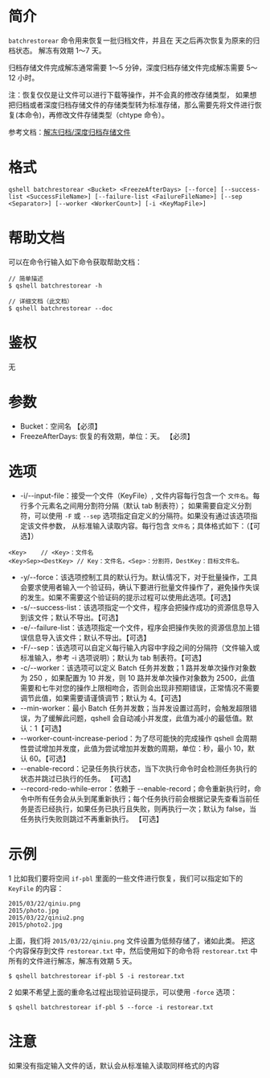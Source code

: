 # 简介
`batchrestorear` 命令用来恢复一批归档文件，并且在 <FreezeAfterDays> 天之后再次恢复为原来的归档状态。<FreezeAfterDays> 解冻有效期 1～7 天。

归档存储文件完成解冻通常需要 1～5 分钟，深度归档存储文件完成解冻需要 5～12 小时。

注：恢复仅仅是让文件可以进行下载等操作，并不会真的修改存储类型， 如果想把归档或者深度归档存储文件的存储类型转为标准存储，那么需要先将文件进行恢复(本命令)，再修改文件存储类型（chtype 命令）。

参考文档：[解冻归档/深度归档存储文件](https://developer.qiniu.com/kodo/6380/restore-archive)

# 格式
```
qshell batchrestorear <Bucket> <FreezeAfterDays> [--force] [--success-list <SuccessFileName>] [--failure-list <FailureFileName>] [--sep <Separator>] [--worker <WorkerCount>] [-i <KeyMapFile>]
```

# 帮助文档
可以在命令行输入如下命令获取帮助文档：
```
// 简单描述
$ qshell batchrestorear -h 

// 详细文档（此文档）
$ qshell batchrestorear --doc
```

# 鉴权
无

# 参数
- Bucket：空间名 【必须】
- FreezeAfterDays: 恢复的有效期，单位：天。 【必须】

# 选项
- -i/--input-file：接受一个文件（KeyFile）, 文件内容每行包含一个 `文件名`。每行多个元素名之间用分割符分隔（默认 tab 制表符）； 如果需要自定义分割符，可以使用 `-F` 或 `--sep` 选项指定自定义的分隔符。如果没有通过该选项指定该文件参数， 从标准输入读取内容。每行包含 `文件名`；具体格式如下：（【可选】）
```
<Key>    // <Key>：文件名
<Key>Sep><DestKey> // Key：文件名，<Sep>：分割符，DestKey：目标文件名。
```
- -y/--force：该选项控制工具的默认行为。默认情况下，对于批量操作，工具会要求使用者输入一个验证码，确认下要进行批量文件操作了，避免操作失误的发生。如果不需要这个验证码的提示过程可以使用此选项。【可选】
- -s/--success-list：该选项指定一个文件，程序会把操作成功的资源信息导入到该文件；默认不导出。【可选】
- -e/--failure-list：该选项指定一个文件，程序会把操作失败的资源信息加上错误信息导入该文件；默认不导出。【可选】
- -F/--sep：该选项可以自定义每行输入内容中字段之间的分隔符（文件输入或标准输入，参考 -i 选项说明）；默认为 tab 制表符。【可选】
- -c/--worker：该选项可以定义 Batch 任务并发数；1 路并发单次操作对象数为 250 ，如果配置为 10 并发，则 10 路并发单次操作对象数为 2500，此值需要和七牛对您的操作上限相吻合，否则会出现非预期错误，正常情况不需要调节此值，如果需要请谨慎调节；默认为 4。【可选】
- --min-worker：最小 Batch 任务并发数；当并发设置过高时，会触发超限错误，为了缓解此问题，qshell 会自动减小并发度，此值为减小的最低值。默认：1【可选】
- --worker-count-increase-period：为了尽可能快的完成操作 qshell 会周期性尝试增加并发度，此值为尝试增加并发数的周期，单位：秒，最小 10，默认 60。【可选】
- --enable-record：记录任务执行状态，当下次执行命令时会检测任务执行的状态并跳过已执行的任务。 【可选】
- --record-redo-while-error：依赖于 --enable-record；命令重新执行时，命令中所有任务会从头到尾重新执行；每个任务执行前会根据记录先查看当前任务是否已经执行，如果任务已执行且失败，则再执行一次；默认为 false，当任务执行失败则跳过不再重新执行。 【可选】

# 示例
1 比如我们要将空间 `if-pbl` 里面的一些文件进行恢复，我们可以指定如下的 `KeyFile` 的内容：
```
2015/03/22/qiniu.png
2015/photo.jpg
2015/03/22/qiniu2.png
2015/photo2.jpg
```

上面，我们将 `2015/03/22/qiniu.png` 文件设置为低频存储了，诸如此类。
把这个内容保存到文件 `restorear.txt` 中，然后使用如下的命令将 `restorear.txt` 中所有的文件进行解冻，解冻有效期 5 天。
```
$ qshell batchrestorear if-pbl 5 -i restorear.txt
```

2 如果不希望上面的重命名过程出现验证码提示，可以使用 `-force` 选项：
```
$ qshell batchrestorear if-pbl 5 --force -i restorear.txt
```

# 注意
如果没有指定输入文件的话，默认会从标准输入读取同样格式的内容